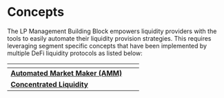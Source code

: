 # Concepts

The LP Management Building Block empowers liquidity providers with the tools to easily automate their liquidity provision strategies. This requires leveraging segment specific concepts that have been implemented by multiple DeFi liquidity protocols as listed below:

<table data-view="cards"><thead><tr><th></th><th data-hidden></th><th data-hidden></th></tr></thead><tbody><tr><td><a href="automated-market-maker.md"><strong>Automated Market Maker (AMM)</strong></a></td><td></td><td></td></tr><tr><td><a href="concentrated-liquidity.md"><strong>Concentrated Liquidity</strong></a></td><td></td><td></td></tr></tbody></table>

